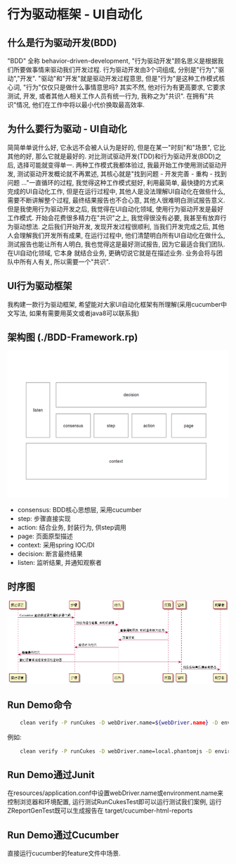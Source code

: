 行为驱动框架 - UI自动化
==========================

什么是行为驱动开发(BDD)
-----------------------------
"BDD" 全称 behavior-driven-development, "行为驱动开发"顾名思义是根据我们所要做事情来驱动我们开发过程. 行为驱动开发由3个词组成, 分别是"行为","驱动","开发". "驱动"和"开发"就是驱动开发过程意思, 但是"行为"是这种工作模式核心词, "行为"仅仅只是做什么事情意思吗? 其实不然, 他对行为有更高要求, 它要求测试, 开发, 或者其他人相关工作人员有统一行为, 我称之为"共识". 在拥有"共识"情况, 他们在工作中将以最小代价换取最高效率.

为什么要行为驱动 - UI自动化
-----------------------------
简简单单说什么好, 它永远不会被人认为是好的, 但是在某一"时刻"和"场景", 它比其他的好, 那么它就是最好的. 对比测试驱动开发(TDD)和行为驱动开发(BDD)之后, 选择可能就变得单一.
两种工作模式我都体验过, 我最开始工作使用测试驱动开发, 测试驱动开发概论就不再累述, 其核心就是"找到问题 - 开发完善 - 重构 - 找到问题 ..."一直循环的过程, 我觉得这种工作模式挺好, 利用最简单, 最快捷的方式来完成的UI自动化工作, 但是在运行过程中, 其他人是没法理解UI自动化在做些什么, 需要不断讲解整个过程, 最终结果报告也不合心意, 其他人很难明白测试报告意义. 但是我使用行为驱动开发之后, 我觉得在UI自动化领域, 使用行为驱动开发是最好工作模式. 开始会花费很多精力在"共识"之上, 我觉得很没有必要, 我甚至有放弃行为驱动想法. 之后我们开始开发, 发现开发过程很顺利, 当我们开发完成之后, 其他人会理解我们开发所有成果, 在运行过程中, 他们清楚明白所有UI自动化在做什么, 测试报告也能让所有人明白, 我也觉得这是最好测试报告, 因为它最适合我们团队.
在UI自动化领域, 它本身 
就结合业务, 更确切说它就是在描述业务. 业务会将与团队中所有人有关, 所以需要一个"共识". 

UI行为驱动框架
-----------------------------
我构建一款行为驱动框架, 希望能对大家UI自动化框架有所理解(采用cucumber中文写法, 如果有需要用英文或者java8可以联系我) 

架构图 (./BDD-Framework.rp)
-----------------------------
![BDD-Framework](./bdd-framework.png)

- consensus: BDD核心思想层, 采用cucumber
- step: 步骤直接实现
- action: 结合业务, 封装行为, 供step调用
- page: 页面原型描述
- context: 采用spring IOC/DI
- decision: 断言最终结果
- listen: 监听结果, 并通知观察者

时序图 
-----------------------------
![BDD-sequence](./bdd-sequence.png)

Run Demo命令
--------------------
```bash
    clean verify -P runCukes -D webDriver.name=${webDriver.name} -D environment.name=${environment.name}
```  
例如:
```bash  
    clean verify -P runCukes -D webDriver.name=local.phantomjs -D environment.name=test
```

Run Demo通过Junit
----------------
在resources/application.conf中设置webDriver.name或environment.name来控制浏览器和环境配置, 运行测试RunCukesTest即可以运行测试我们案例, 运行ZReportGenTest既可以生成报告在 target/cucumber-html-reports

Run Demo通过Cucumber
----------------
直接运行cucumber的feature文件中场景.

 